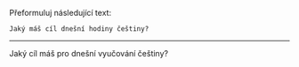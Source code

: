Přeformuluj následující text:

```
Jaký máš cíl dnešní hodiny češtiny?
```

---

<!-- chatcmpl-748xf2HGyMEnZfdFqbUHGtnnSZ5cC -->

Jaký cíl máš pro dnešní vyučování češtiny?